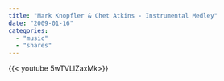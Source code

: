 ```yaml
---
title: "Mark Knopfler & Chet Atkins - Instrumental Medley"
date: "2009-01-16"
categories:
  - "music"
  - "shares"
---
```


<div style="width: 70vw;">{{< youtube 5wTVLIZaxMk>}}</div>
